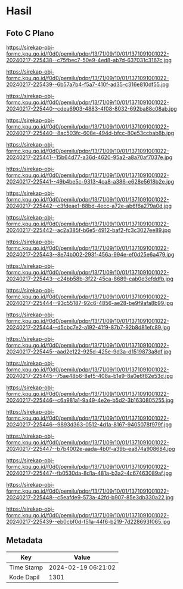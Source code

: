 # Hasil

## Foto C Plano

https://sirekap-obj-formc.kpu.go.id/f0d0/pemilu/pdpr/13/71/09/10/01/1371091001022-20240217-225438--c75fbec7-50e9-4ed8-ab7d-637031c3167c.jpg

https://sirekap-obj-formc.kpu.go.id/f0d0/pemilu/pdpr/13/71/09/10/01/1371091001022-20240217-225439--6b57a7b4-f5a7-410f-ad35-c316e810df55.jpg

https://sirekap-obj-formc.kpu.go.id/f0d0/pemilu/pdpr/13/71/09/10/01/1371091001022-20240217-225440--cdea6903-4883-4f08-8032-692ba88c08ab.jpg

https://sirekap-obj-formc.kpu.go.id/f0d0/pemilu/pdpr/13/71/09/10/01/1371091001022-20240217-225440--8ac503fc-608e-494d-bfcc-80e53ccbab8b.jpg

https://sirekap-obj-formc.kpu.go.id/f0d0/pemilu/pdpr/13/71/09/10/01/1371091001022-20240217-225441--15b64d77-a36d-4620-95a2-a8a70af7037e.jpg

https://sirekap-obj-formc.kpu.go.id/f0d0/pemilu/pdpr/13/71/09/10/01/1371091001022-20240217-225441--49b4be5c-9313-4ca8-a386-e628e5618b2e.jpg

https://sirekap-obj-formc.kpu.go.id/f0d0/pemilu/pdpr/13/71/09/10/01/1371091001022-20240217-225442--c3fdeae1-88bd-4ecc-a72e-ab6f6a279a0d.jpg

https://sirekap-obj-formc.kpu.go.id/f0d0/pemilu/pdpr/13/71/09/10/01/1371091001022-20240217-225442--ac2a385f-b6e5-4912-baf2-fc3c3027ee89.jpg

https://sirekap-obj-formc.kpu.go.id/f0d0/pemilu/pdpr/13/71/09/10/01/1371091001022-20240217-225443--8e74b002-293f-456a-994e-ef0d25e6a479.jpg

https://sirekap-obj-formc.kpu.go.id/f0d0/pemilu/pdpr/13/71/09/10/01/1371091001022-20240217-225443--c24bb58b-3f22-45ca-8689-cab0d3efddfb.jpg

https://sirekap-obj-formc.kpu.go.id/f0d0/pemilu/pdpr/13/71/09/10/01/1371091001022-20240217-225444--93c55187-92c6-4856-ae28-be9f9afa8b99.jpg

https://sirekap-obj-formc.kpu.go.id/f0d0/pemilu/pdpr/13/71/09/10/01/1371091001022-20240217-225444--d5cbc7e2-a192-41f9-87b7-92b8d81efc89.jpg

https://sirekap-obj-formc.kpu.go.id/f0d0/pemilu/pdpr/13/71/09/10/01/1371091001022-20240217-225445--aad2e122-925d-425e-9d3a-d1519873a8df.jpg

https://sirekap-obj-formc.kpu.go.id/f0d0/pemilu/pdpr/13/71/09/10/01/1371091001022-20240217-225445--75ae48b6-8ef5-408a-b1e9-8a0e6f82e53d.jpg

https://sirekap-obj-formc.kpu.go.id/f0d0/pemilu/pdpr/13/71/09/10/01/1371091001022-20240217-225446--c6a981a1-9a49-4e2e-b5d2-3b1630805255.jpg

https://sirekap-obj-formc.kpu.go.id/f0d0/pemilu/pdpr/13/71/09/10/01/1371091001022-20240217-225446--9893d363-0512-4d1a-8167-9405078f979f.jpg

https://sirekap-obj-formc.kpu.go.id/f0d0/pemilu/pdpr/13/71/09/10/01/1371091001022-20240217-225447--b7b4002e-aada-4b0f-a39b-ea874a908684.jpg

https://sirekap-obj-formc.kpu.go.id/f0d0/pemilu/pdpr/13/71/09/10/01/1371091001022-20240217-225447--fb0530da-8d1a-481a-b3a2-4c67463089af.jpg

https://sirekap-obj-formc.kpu.go.id/f0d0/pemilu/pdpr/13/71/09/10/01/1371091001022-20240217-225448--c5eafde9-573a-42fd-b907-85e3db330a22.jpg

https://sirekap-obj-formc.kpu.go.id/f0d0/pemilu/pdpr/13/71/09/10/01/1371091001022-20240217-225439--eb0cbf0d-f51a-44f6-b219-7d228693f065.jpg


## Metadata

| Key        | Value               |
| ---------- | ------------------- |
| Time Stamp | 2024-02-19 06:21:02 |
| Kode Dapil | 1301                |



